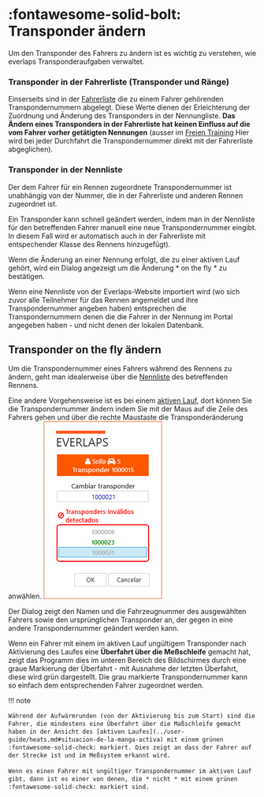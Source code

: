 # :fontawesome-solid-bolt: Transponder ändern

Um den Transponder des Fahrers zu ändern ist es wichtig zu verstehen, wie everlaps Transponderaufgaben verwaltet.

### Transponder in der Fahrerliste (Transponder und Ränge)

Einserseits sind in der [Fahrerliste](../user-guide/drivers.md) die zu einem Fahrer gehörenden Transpondernummern abgelegt. Diese Werte dienen der Erleichterung der Zuordnung und Änderung des Transponders in der Nennungliste. **Das Ändern eines Transponders in der Fahrerliste hat keinen Einfluss auf die vom Fahrer vorher getätigten Nennungen** (ausser im [Freien Training](../race-formats/free-practice.md) Hier wird bei jeder Durchfahrt die Transpondernummer direkt mit der Fahrerliste abgeglichen).

### Transponder in der Nennliste

Der dem Fahrer für ein Rennen zugeordnete Transpondernummer ist unabhängig von der Nummer, die in der Fahrerliste und anderen Rennen zugeordnet ist.

Ein Transponder kann schnell geändert werden, indem man in der Nennliste für den betreffenden Fahrer manuell eine neue Transpondernummer eingibt. In diesem Fall wird er automatisch auch in der Fahrerliste mit entspechender Klasse des Rennens hinzugefügt).

Wenn die Änderung an einer Nennung erfolgt, die zu einer aktiven Lauf gehört, wird ein Dialog angezeigt um die Änderung * on the fly * zu bestätigen.

Wenn eine Nennliste von der Everlaps-Website importiert wird (wo sich zuvor alle Teilnehmer für das Rennen angemeldet und ihre Transpondernummer angeben haben) entsprechen die Transpondernummern denen die die Fahrer in der Nennung im Portal angegeben haben - und nicht denen der lokalen Datenbank.

## Transponder on the fly ändern

Um die Transpondernummer eines Fahrers während des Rennens zu ändern, geht man idealerweise über die [Nennliste](../user-guide/races.md#inscripciones) des betreffenden Rennens. 

Eine andere Vorgehensweise ist es bei einem [aktiven Lauf](../user-guide/heats.md#situacion-de-la-manga-activa), dort können Sie die Transpondernummer ändern indem Sie mit der Maus auf die Zeile des Fahrers gehen und über die rechte Maustaste die Transponderänderung anwählen.
![Transponder ändern](../img/changetransponder.png)

Der Dialog zeigt den Namen und die Fahrzeugnummer des ausgewählten Fahrers sowie den ursprünglichen Transponder an, der gegen in eine andere Transpondernummer geändert werden kann.

Wenn ein Fahrer mit einem im aktiven Lauf ungültigem Transponder nach Aktivierung des Laufes eine **Überfahrt über die Meßschleife** gemacht hat, zeigt das Programm dies im unteren Bereich des Bildschirmes durch eine graue Markierung der Überfahrt - mit Ausnahme der letzten Überfahrt, diese wird grün dargestellt. Die grau markierte Transpondernummer kann so einfach dem entsprechenden Fahrer zugeordnet werden.


!!! note

    Während der Aufwärmrunden (von der Aktivierung bis zum Start) sind die Fahrer, die mindestens eine Überfahrt über die Maßschleife gemacht haben in der Ansicht des [aktiven Laufes](../user-guide/heats.md#situacion-de-la-manga-activa) mit einem grünen :fontawesome-solid-check: markiert. Dies zeigt an dass der Fahrer auf der Strecke ist und im Meßsystem erkannt wird.

    Wenn es einen Fahrer mit ungültiger Transpondernummer im aktiven Lauf gibt, dann ist es einer von denen, die * nicht * mit einem grünen :fontawesome-solid-check: markiert sind.

